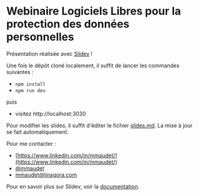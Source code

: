 # Webinaire Logiciels Libres pour la protection des données personnelles

Présentation réalisée avec [Slidev](https://github.com/slidevjs/slidev) !

Une fois le dépôt cloné localement, il suffit de lancer les commandes suivantes :

- `npm install`
- `npm run dev`

puis

- visitez http://localhost:3030

Pour modifier les slides, il suffit d'éditer le fichier [slides.md](./slides.md). La mise à jour se fait automatiquement.

Pour me contacter : 
- <mdi-linkedin />[https://www.linkedin.com/in/mmaudet/](https://www.linkedin.com/in/mmaudet/)
- <mdi-twitter />[@mmaudet](https://twitter.com/mmaudet)
- <mdi-email-fast />[mmaudet@linagora.com](mmaudet@linagora.com)

Pour en savoir plus sur Slidev, voir la [documentation](https://sli.dev/).
